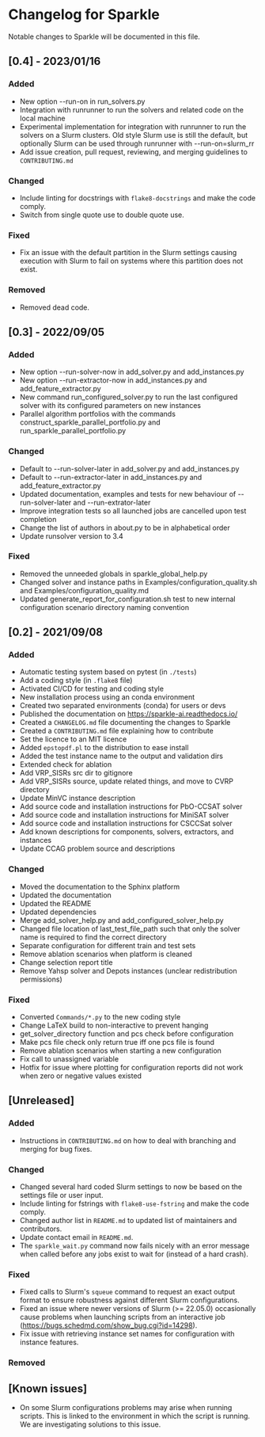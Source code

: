 # Changelog for Sparkle

Notable changes to Sparkle will be documented in this file.
## [0.4] - 2023/01/16
### Added
- New option --run-on in run\_solvers.py 
- Integration with runrunner to run the solvers and related code on the local machine
- Experimental implementation for integration with runrunner to run the solvers on a Slurm clusters. Old style Slurm use is still the default, but optionally Slurm can be used through runrunner with --run-on=slurm\_rr
- Add issue creation, pull request, reviewing, and merging guidelines to `CONTRIBUTING.md`

### Changed
- Include linting for docstrings with `flake8-docstrings` and make the code comply.
- Switch from single quote use to double quote use.

### Fixed
- Fix an issue with the default partition in the Slurm settings causing execution with Slurm to fail on systems where this partition does not exist.

### Removed
- Removed dead code.

## [0.3] - 2022/09/05
### Added
- New option --run-solver-now in add\_solver.py and add\_instances.py
- New option --run-extractor-now in add\_instances.py and add\_feature\_extractor.py
- New command run\_configured\_solver.py to run the last configured solver with its configured parameters on new instances
- Parallel algorithm portfolios with the commands construct\_sparkle\_parallel\_portfolio.py and run\_sparkle\_parallel\_portfolio.py

### Changed
- Default to --run-solver-later in add\_solver.py and add\_instances.py
- Default to --run-extractor-later in add\_instances.py and add\_feature\_extractor.py
- Updated documentation, examples and tests for new behaviour of --run-solver-later and --run-extrator-later
- Improve integration tests so all launched jobs are cancelled upon test completion
- Change the list of authors in about.py to be in alphabetical order
- Update runsolver version to 3.4

### Fixed
- Removed the unneeded globals in sparkle\_global\_help.py
- Changed solver and instance paths in Examples/configuration_quality.sh and Examples/configuration_quality.md
- Updated generate_report_for_configuration.sh test to new internal configuration scenario directory naming convention

## [0.2] - 2021/09/08
### Added
- Automatic testing system based on pytest (in `./tests`)
- Add a coding style (in `.flake8` file)
- Activated CI/CD for testing and coding style
- New installation process using an conda environment
- Created two separated environments (conda) for users or devs 
- Published the documentation on https://sparkle-ai.readthedocs.io/
- Created a `CHANGELOG.md` file documenting the changes to Sparkle
- Created a `CONTRIBUTING.md` file explaining how to contribute
- Set the licence to an MIT licence
- Added `epstopdf.pl` to the distribution to ease install
- Added the test instance name to the output and validation dirs
- Extended check for ablation
- Add VRP\_SISRs src dir to gitignore
- Add VRP\_SISRs source, update related things, and move to CVRP directory
- Update MinVC instance description
- Add source code and installation instructions for PbO-CCSAT solver
- Add source code and installation instructions for MiniSAT solver
- Add source code and installation instructions for CSCCSat solver
- Add known descriptions for components, solvers, extractors, and instances
- Update CCAG problem source and descriptions

### Changed 
- Moved the documentation to the Sphinx platform
- Updated the documentation
- Updated the README
- Updated dependencies
- Merge add\_solver\_help.py and add\_configured\_solver\_help.py
- Changed file location of last\_test\_file\_path such that only the solver name is required to find the correct directory
- Separate configuration for different train and test sets
- Remove ablation scenarios when platform is cleaned
- Change selection report title
- Remove Yahsp solver and Depots instances (unclear redistribution permissions)

### Fixed
- Converted `Commands/*.py` to the new coding style
- Change LaTeX build to non-interactive to prevent hanging
- get\_solver\_directory function and pcs check before configuration
- Make pcs file check only return true iff one pcs file is found
- Remove ablation scenarios when starting a new configuration
- Fix call to unassigned variable
- Hotfix for issue where plotting for configuration reports did not work when zero or negative values existed

## [Unreleased]

### Added
- Instructions in `CONTRIBUTING.md` on how to deal with branching and merging for bug fixes.

### Changed
- Changed several hard coded Slurm settings to now be based on the settings file or user input.
- Include linting for fstrings with `flake8-use-fstring` and make the code comply.
- Changed author list in `README.md` to updated list of maintainers and contributors.
- Update contact email in `README.md`.
- The `sparkle_wait.py` command now fails nicely with an error message when called before any jobs exist to wait for (instead of a hard crash).

### Fixed
- Fixed calls to Slurm's `squeue` command to request an exact output format to ensure robustness against different Slurm configurations.
- Fixed an issue where newer versions of Slurm (>= 22.05.0) occasionally cause problems when launching scripts from an interactive job (<https://bugs.schedmd.com/show_bug.cgi?id=14298>).
- Fix issue with retrieving instance set names for configuration with instance features.

### Removed

## [Known issues]
- On some Slurm configurations problems may arise when running scripts. This is linked to the environment in which the script is running. We are investigating solutions to this issue.
